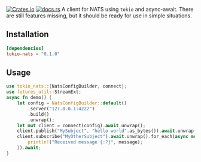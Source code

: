 [![Crates.io](https://img.shields.io/crates/v/tokio-nats.svg)](https://crates.io/crates/tokio-nats)
[![docs.rs](https://docs.rs/tokio-nats/badge.svg)](https://docs.rs/tokio-nats)
A client for NATS using `tokio` and async-await.
There are still features missing, but it should be ready for use in simple situations.
## Installation
```toml
[dependencies]
tokio-nats = "0.1.0"
```
## Usage
```rust
use tokio_nats::{NatsConfigBuilder, connect};
use futures_util::StreamExt;
async fn demo() {
    let config = NatsConfigBuilder::default()
        .server("127.0.0.1:4222")
        .build()
        .unwrap();
    let mut client = connect(config).await.unwrap();
    client.publish("MySubject", "hello world".as_bytes()).await.unwrap();
    client.subscribe("MyOtherSubject").await.unwrap().for_each(async move |message| {
        println!("Received message {:?}", message);
    }).await;
}
```